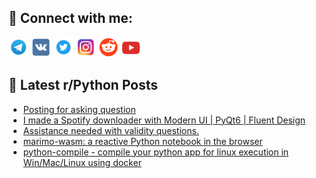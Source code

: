 ## 🔎 Connect with me:
[<img src="https://github.com/bullbesh/bullbesh/blob/main/images/Telegram.png" width="32" height="32" />](https://t.me/bullbesh)
[<img src="https://github.com/bullbesh/bullbesh/blob/main/images/VK.png" width="32" height="32" />](https://vk.com/bullbesh)
[<img src="https://github.com/bullbesh/bullbesh/blob/main/images/Twitter.png" width="32" height="32" />](https://twitter.com/bullbesh1)
[<img src="https://github.com/bullbesh/bullbesh/blob/main/images/Instagram.png" width="32" height="32" />](https://www.instagram.com/bullbesh)
[<img src="https://github.com/bullbesh/bullbesh/blob/main/images/Reddit.png" width="32" height="32" />](https://www.reddit.com/user/bullbesh)
[<img src="https://github.com/bullbesh/bullbesh/blob/main/images/YouTube.png" width="32" height="32" />](https://www.youtube.com/channel/UCtfjRs6uzgq5mfm8S06WTcg)

## 📕 Latest r/Python Posts
<!-- BLOG-POST-LIST:START -->
- [Posting for asking question](https://www.reddit.com/r/Python/comments/1ax3dxk/posting_for_asking_question/)
- [I made a Spotify downloader with Modern UI | PyQt6 | Fluent Design](https://www.reddit.com/r/Python/comments/1ax3099/i_made_a_spotify_downloader_with_modern_ui_pyqt6/)
- [Assistance needed with validity questions.](https://www.reddit.com/r/Python/comments/1ax1c00/assistance_needed_with_validity_questions/)
- [marimo-wasm: a reactive Python notebook in the browser](https://www.reddit.com/r/Python/comments/1awvskr/marimowasm_a_reactive_python_notebook_in_the/)
- [python-compile - compile your python app for linux execution in Win/Mac/Linux using docker](https://www.reddit.com/r/Python/comments/1awt9sc/pythoncompile_compile_your_python_app_for_linux/)
<!-- BLOG-POST-LIST:END -->
